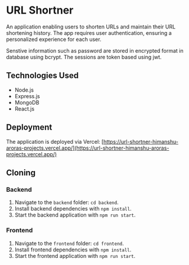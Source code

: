 # URL Shortner

An application enabling users to shorten URLs and maintain their URL shortening history. The app requires user authentication, ensuring a personalized experience for each user.

Senstive information such as password are stored in encrypted format in database using bcrypt. The sessions are token based using jwt.

## Technologies Used

- Node.js
- Express.js
- MongoDB
- React.js

## Deployment

The application is deployed via Vercel: [https://url-shortner-himanshu-aroras-projects.vercel.app/](https://url-shortner-himanshu-aroras-projects.vercel.app/)

## Cloning

### Backend

1. Navigate to the `backend` folder: `cd backend`.
2. Install backend dependencies with `npm install`.
3. Start the backend application with `npm run start`.

### Frontend

1. Navigate to the `frontend` folder: `cd frontend`.
2. Install frontend dependencies with `npm install`.
3. Start the frontend application with `npm run start`.